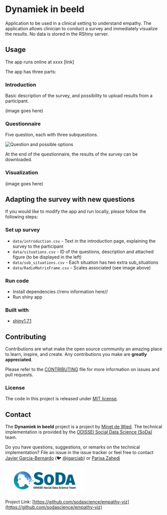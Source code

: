 # Dynamiek in beeld 

<!-- Include Github badges here (optional) -->
<!-- e.g. Github Actions workflow status -->

Application to be used in a clinical setting to understand empathy. The application allows clinician to conduct a survey and immediately visualize the results. No data is stored in the RShiny server. 

## Usage

<!-- We should add here -->
The app runs online at xxxx [link]

The app has three parts:

### Introduction
Basic description of the survey, and possibility to upload results from a participant.

(image goes here)

### Questionnaire
Five question, each with three subquestions. 

<img src="man/figures/screenshot_question.png" alt="Question and possible options" width="250px"/>

At the end of the questionnaire, the results of the survey can be downloaded.


### Visualization

(image goes here)




## Adapting the survey with new questions

If you would like to modify the app and run locally, please follow the following steps:


### Set up survey
- `data/introduction.csv` - Text in the introduction page, explaining the survey to the participant
- `data/situations.csv` - ID of the questions, description and attached figure (to be displayed in the left)
- `data/sub_situations.csv` - Each situation has two extra sub_situations
- `data/RadioMatrixFrame.csv` - Scales associated (see image above)


### Run code
- Install dependencies //renv information here//
- Run shiny app

### Built with

- [shiny1.7.1](https://shiny.rstudio.com)

## Contributing

Contributions are what make the open source community an amazing place
to learn, inspire, and create. Any contributions you make are **greatly
appreciated**.

Please refer to the
[CONTRIBUTING](https://github.com/sodascience/osmenrich/blob/main/CONTRIBUTING.md)
file for more information on issues and pull requests.


<!-- Do not forget to also include the license in a separate file(LICENSE[.txt/.md]) and link it properly. -->
### License

The code in this project is released under [MIT license](LICENSE.md).

<!-- CONTACT -->

## Contact

The **Dynamiek in beeld** project is a project by [Minet de Wied](https://www.uu.nl/medewerkers/mdewied).
The technical implementation is provided by the [ODISSEI Social Data
Science (SoDa)](https://odissei-data.nl/nl/soda/) team.

Do you have questions, suggestions, or remarks on the technical implementation? File an issue in the
issue tracker or feel free to contact [Javier Garcia-Bernardo](https://github.com/jgarciab)
(:bird: [@jgarciab](<https://twitter.com/javiergb_com>)) or [Parisa 
Zahedi](https://github.com/parisa-zahedi)

<img src="man/resources/word_colour-l.png" alt="SoDa logo" width="250px"/> 

Project Link: [https://github.com/sodascience/empathy-viz](https://github.com/sodascience/empathy-viz)
